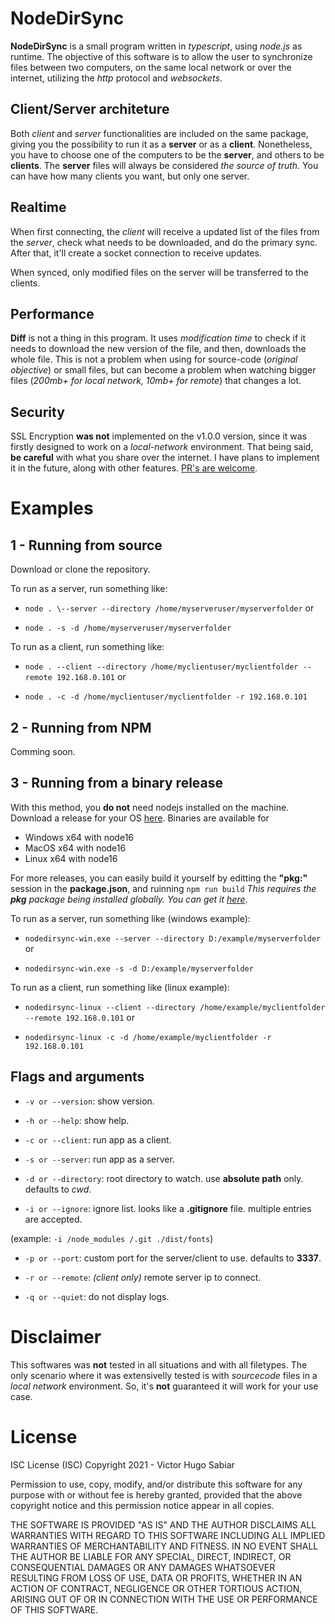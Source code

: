 
# NodeDirSync

**NodeDirSync** is a small program written in *typescript*, using *node.js* as runtime.
The objective of this software is to allow the user to synchronize files between two computers, on the same local network or over the internet, utilizing the *http* protocol and *websockets*.

  

## Client/Server architeture
Both *client* and *server* functionalities are included on the same package, giving you the possibility to run it as a **server** or as a **client**. Nonetheless, you have to choose one of the computers to be the **server**, and others to be **clients**. The **server** files will always be considered *the source of truth*.
You can have how many clients you want, but only one server.

  

## Realtime
When first connecting, the *client* will receive a updated list of the files from the *server*, check what needs to be downloaded, and do the primary sync. After that, it'll create a socket connection to receive updates.

When synced, only modified files on the server will be transferred to the clients.

  

## Performance
**Diff** is not a thing in this program. It uses *modification time* to check if it needs to download the new version of the file, and then, downloads the whole file. This is not a problem when using for source-code (*original objective*) or small files, but can become a problem when watching bigger files (*200mb+ for local network, 10mb+ for remote*) that changes a lot.


## Security
SSL Encryption **was not** implemented on the v1.0.0 version, since it was firstly designed to work on a *local-network* environment. That being said, **be careful** with what you share over the internet.
I have plans to implement it in the future, along with other features. [PR's are welcome](https://github.com/victormga/nodedirsync/pulls).

  
  

# Examples

  

## 1 - Running from source

  
Download or clone the repository.

To run as a server, run something like:

-  `node . \--server --directory /home/myserveruser/myserverfolder` or

-  `node . -s -d /home/myserveruser/myserverfolder`

To run as a client, run something like:

-  `node . --client --directory /home/myclientuser/myclientfolder --remote 192.168.0.101` or

-  `node . -c -d /home/myclientuser/myclientfolder -r 192.168.0.101`


## 2 - Running from NPM
Comming soon.


## 3 - Running from a binary release
With this method, you **do not** need nodejs installed on the machine.
Download a release for your OS [here](https://github.com/victormga/nodedirsync/releases/tag/v1.0.0). Binaries are available for 
- Windows x64 with node16
- MacOS x64 with node16
- Linux x64 with node16

For more releases, you can easily build it yourself by editting the  **"pkg:"** session in the **package.json**, and ruinning `npm run build`
*This requires the **pkg**  package being installed globally. You can get it [here](https://www.npmjs.com/package/pkg)*.

To run as a server, run something like (windows example):

-  `nodedirsync-win.exe --server --directory D:/example/myserverfolder` or

-  `nodedirsync-win.exe -s -d D:/example/myserverfolder`

To run as a client, run something like (linux example):

-  `nodedirsync-linux --client --directory /home/example/myclientfolder --remote 192.168.0.101` or

-  `nodedirsync-linux -c -d /home/example/myclientfolder -r 192.168.0.101`
  
  

## Flags and arguments

-  `-v or --version`: show version.

-  `-h or --help`: show help.

-  `-c or --client`: run app as a client.

-  `-s or --server`: run app as a server.

-  `-d or --directory`: root directory to watch. use **absolute path** only. defaults to *cwd*.

-  `-i or --ignore`: ignore list. looks like a **.gitignore** file. multiple entries are accepted.

(example: `-i /node_modules /.git ./dist/fonts`)

-  `-p or --port`: custom port for the server/client to use. defaults to **3337**.

-  `-r or --remote`: *(client only)* remote server ip to connect.

-  `-q or --quiet`: do not display logs.

# Disclaimer
This softwares was **not** tested in all situations and with all filetypes.
The only scenario where it was extensivelly tested is with *sourcecode* files in a *local network* environment.
So, it's **not** guaranteed it will work for your use case.

# License

ISC License (ISC)
Copyright 2021 - Victor Hugo Sabiar

Permission to use, copy, modify, and/or distribute this software for any purpose with or without fee is hereby granted, provided that the above copyright notice and this permission notice appear in all copies.

THE SOFTWARE IS PROVIDED "AS IS" AND THE AUTHOR DISCLAIMS ALL WARRANTIES WITH REGARD TO THIS SOFTWARE INCLUDING ALL IMPLIED WARRANTIES OF MERCHANTABILITY AND FITNESS. IN NO EVENT SHALL THE AUTHOR BE LIABLE FOR ANY SPECIAL, DIRECT, INDIRECT, OR CONSEQUENTIAL DAMAGES OR ANY DAMAGES WHATSOEVER RESULTING FROM LOSS OF USE, DATA OR PROFITS, WHETHER IN AN ACTION OF CONTRACT, NEGLIGENCE OR OTHER TORTIOUS ACTION, ARISING OUT OF OR IN CONNECTION WITH THE USE OR PERFORMANCE OF THIS SOFTWARE.